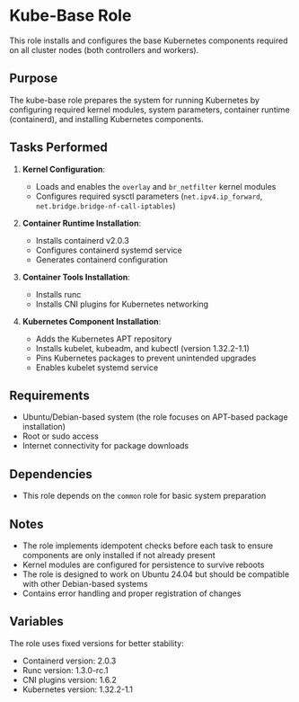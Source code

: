 # Kube-Base Role

This role installs and configures the base Kubernetes components required on all cluster nodes (both controllers and workers).

## Purpose

The kube-base role prepares the system for running Kubernetes by configuring required kernel modules, system parameters, container runtime (containerd), and installing Kubernetes components.

## Tasks Performed

1. **Kernel Configuration**:
   - Loads and enables the `overlay` and `br_netfilter` kernel modules
   - Configures required sysctl parameters (`net.ipv4.ip_forward`, `net.bridge.bridge-nf-call-iptables`)

2. **Container Runtime Installation**:
   - Installs containerd v2.0.3
   - Configures containerd systemd service
   - Generates containerd configuration

3. **Container Tools Installation**:
   - Installs runc
   - Installs CNI plugins for Kubernetes networking

4. **Kubernetes Component Installation**:
   - Adds the Kubernetes APT repository
   - Installs kubelet, kubeadm, and kubectl (version 1.32.2-1.1)
   - Pins Kubernetes packages to prevent unintended upgrades
   - Enables kubelet systemd service

## Requirements

- Ubuntu/Debian-based system (the role focuses on APT-based package installation)
- Root or sudo access
- Internet connectivity for package downloads

## Dependencies

- This role depends on the `common` role for basic system preparation

## Notes

- The role implements idempotent checks before each task to ensure components are only installed if not already present
- Kernel modules are configured for persistence to survive reboots
- The role is designed to work on Ubuntu 24.04 but should be compatible with other Debian-based systems
- Contains error handling and proper registration of changes

## Variables

The role uses fixed versions for better stability:
- Containerd version: 2.0.3
- Runc version: 1.3.0-rc.1
- CNI plugins version: 1.6.2
- Kubernetes version: 1.32.2-1.1
